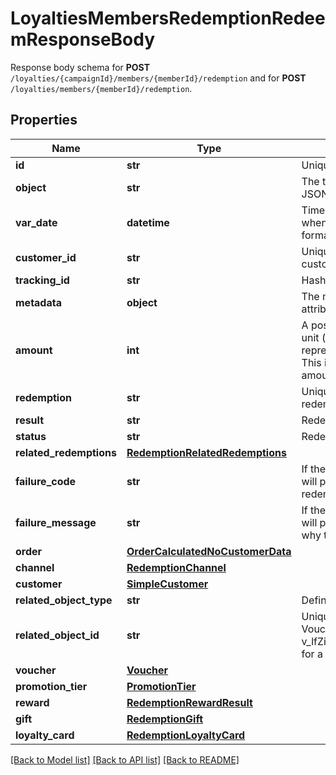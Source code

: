 # LoyaltiesMembersRedemptionRedeemResponseBody

Response body schema for **POST** `/loyalties/{campaignId}/members/{memberId}/redemption` and for **POST** `/loyalties/members/{memberId}/redemption`.

## Properties
Name | Type | Description | Notes
------------ | ------------- | ------------- | -------------
**id** | **str** | Unique redemption ID. | 
**object** | **str** | The type of object represented by the JSON | [default to 'redemption']
**var_date** | **datetime** | Timestamp representing the date and time when the object was created in ISO 8601 format. | 
**customer_id** | **str** | Unique customer ID of the redeeming customer. | [optional] 
**tracking_id** | **str** | Hashed customer source ID. | [optional] 
**metadata** | **object** | The metadata object stores all custom attributes assigned to the redemption. | [optional] 
**amount** | **int** | A positive integer in the smallest currency unit (e.g. 100 cents for $1.00) representing the total amount of the order. This is the sum of the order items&#39; amounts. | [optional] 
**redemption** | **str** | Unique redemption ID of the parent redemption. | [optional] 
**result** | **str** | Redemption result. | 
**status** | **str** | Redemption status. | 
**related_redemptions** | [**RedemptionRelatedRedemptions**](RedemptionRelatedRedemptions.md) |  | [optional] 
**failure_code** | **str** | If the result is &#x60;FAILURE&#x60;, this parameter will provide a generic reason as to why the redemption failed. | [optional] 
**failure_message** | **str** | If the result is &#x60;FAILURE&#x60;, this parameter will provide a more expanded reason as to why the redemption failed. | [optional] 
**order** | [**OrderCalculatedNoCustomerData**](OrderCalculatedNoCustomerData.md) |  | [optional] 
**channel** | [**RedemptionChannel**](RedemptionChannel.md) |  | 
**customer** | [**SimpleCustomer**](SimpleCustomer.md) |  | [optional] 
**related_object_type** | **str** | Defines the related object. | 
**related_object_id** | **str** | Unique related object ID assigned by Voucherify, i.e. v_lfZi4rcEGe0sN9gmnj40bzwK2FH6QUno for a voucher. | 
**voucher** | [**Voucher**](Voucher.md) |  | [optional] 
**promotion_tier** | [**PromotionTier**](PromotionTier.md) |  | [optional] 
**reward** | [**RedemptionRewardResult**](RedemptionRewardResult.md) |  | 
**gift** | [**RedemptionGift**](RedemptionGift.md) |  | [optional] 
**loyalty_card** | [**RedemptionLoyaltyCard**](RedemptionLoyaltyCard.md) |  | [optional] 

[[Back to Model list]](../README.md#documentation-for-models) [[Back to API list]](../README.md#documentation-for-api-endpoints) [[Back to README]](../README.md)


